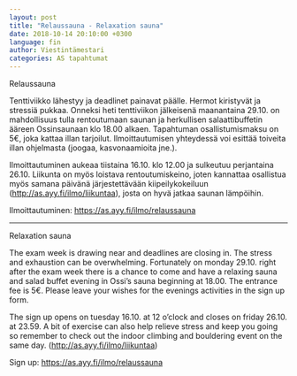 ```yaml
---
layout: post
title: "Relaussauna - Relaxation sauna"
date: 2018-10-14 20:10:00 +0300
language: fin
author: Viestintämestari
categories: AS tapahtumat
---
```

Relaussauna

Tenttiviikko lähestyy ja deadlinet painavat päälle. Hermot kiristyvät ja stressiä pukkaa. Onneksi heti tenttiviikon jälkeisenä maanantaina 29.10. on mahdollisuus tulla rentoutumaan saunan ja herkullisen salaattibuffetin ääreen Ossinsaunaan klo 18.00 alkaen. Tapahtuman osallistumismaksu on 5€, joka kattaa illan tarjoilut. Ilmoittautumisen yhteydessä voi esittää toiveita illan ohjelmasta (joogaa, kasvonaamioita jne.).

Ilmoittautuminen aukeaa tiistaina 16.10. klo 12.00 ja sulkeutuu perjantaina 26.10.
Liikunta on myös loistava rentoutumiskeino, joten kannattaa osallistua myös samana päivänä järjestettävään kiipeilykokeiluun (<http://as.ayy.fi/ilmo/liikuntaa>), josta on hyvä jatkaa saunan lämpöihin.

Ilmoittautuminen: <https://as.ayy.fi/ilmo/relaussauna>

---

Relaxation sauna

The exam week is drawing near and deadlines are closing in. The stress and exhaustion can be overwhelming. Fortunately on monday 29.10. right after the exam week there is a chance to come and have a relaxing sauna and salad buffet evening in Ossi’s sauna beginning at 18.00. The entrance fee is 5€. Please leave your wishes for the evenings activities in the sign up form.

The sign up opens on tuesday 16.10. at 12 o’clock and closes on friday 26.10. at 23.59. A bit of exercise can also help relieve stress and keep you going so remember to check out the indoor climbing and bouldering event on the same day. (<http://as.ayy.fi/ilmo/liikuntaa>)

Sign up: <https://as.ayy.fi/ilmo/relaussauna>